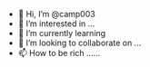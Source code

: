- 👋 Hi, I’m @camp003 
- 👀 I’m interested in ...
- 🌱 I’m currently learning 
- 💞️ I’m looking to collaborate on ...
- 📫 How to be rich ......

<!---
camp003/camp003 is a ✨ special ✨ repository because its `README.md` (this file) appears on your GitHub profile.
You can click the Preview link to take a look at your changes.
--->
